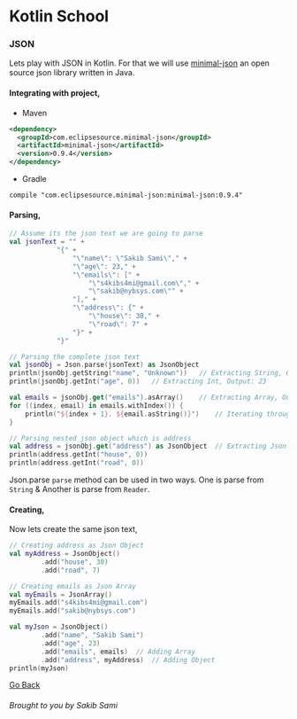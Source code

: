# Kotlin School

### JSON

Lets play with JSON in Kotlin.
For that we will use [minimal-json](https://github.com/ralfstx/minimal-json) an open source json library written in Java.

#### Integrating with project,
* Maven
```xml
<dependency>
  <groupId>com.eclipsesource.minimal-json</groupId>
  <artifactId>minimal-json</artifactId>
  <version>0.9.4</version>
</dependency>
```
* Gradle
```
compile "com.eclipsesource.minimal-json:minimal-json:0.9.4"
```

#### Parsing,
```kotlin
// Assume its the json text we are going to parse
val jsonText = "" +
            "{" +
                "\"name\": \"Sakib Sami\"," +
                "\"age\": 23," +
                "\"emails\": [" +
                    "\"s4kibs4mi@gmail.com\"," +
                    "\"sakib@nybsys.com\"" +
                "]," +
                "\"address\": {" +
                    "\"house\": 30," +
                    "\"road\": 7" +
                "}" +
            "}"

// Parsing the complete json text
val jsonObj = Json.parse(jsonText) as JsonObject
println(jsonObj.getString("name", "Unknown"))   // Extracting String, Output: Sakib Sami
println(jsonObj.getInt("age", 0))   // Extracting Int, Output: 23

val emails = jsonObj.get("emails").asArray()    // Extracting Array, Output: ["s4kibs4mi@gmail.com", "sakib@nybsys.com"]
for ((index, email) in emails.withIndex()) {
    println("${index + 1}. ${email.asString()}")    // Iterating through array
}

// Parsing nested json object which is address
val address = jsonObj.get("address") as JsonObject  // Extracting Json Object
println(address.getInt("house", 0))
println(address.getInt("road", 0))
```
Json.parse `parse` method can be used in two ways. One is parse from `String` & Another is parse from `Reader`.

#### Creating,
Now lets create the same json text,
```kotlin
// Creating address as Json Object
val myAddress = JsonObject()
        .add("house", 30)
        .add("road", 7)

// Creating emails as Json Array
val myEmails = JsonArray()
myEmails.add("s4kibs4mi@gmail.com")
myEmails.add("sakib@nybsys.com")

val myJson = JsonObject()
        .add("name", "Sakib Sami")
        .add("age", 23)
        .add("emails", emails)  // Adding Array
        .add("address", myAddress)  // Adding Object
println(myJson)
```

[Go Back](https://github.com/s4kibs4mi/KotlinSchool/blob/master/src/main/resources/tutorials/en/index.md)
###### Brought to you by Sakib Sami
